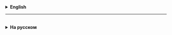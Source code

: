 <details>
  <summary style="cursor: pointer;"><b>English</b></summary>

# Test driven development concept

1. Previously, we checked the correctness of the methods we created by running the application several times, with different sets of initial data, and comparing the result obtained in the console with the expected one. This is very inconvenient. For example, any change in the code requires repeating the entire

above procedure again. There are special libraries that make this process easier and more automated. One of the most popular for Java is JUnit

Using tests:
**Case 1** - this is checking the developed code (methods) for correct operation.
**Case 2** - refactoring (improvement, reworking) of the code, the tests must pass successfully after refactoring the code.

2. Working with JUnit consists of creating a separate (relatively speaking, parallel) class with tests and filling it with methods that test the developed methods.
   In the class, as fields, we can specify objects for testing and call the methods being tested on them.

In the method marked with the @BeforeEach annotation, we give the initial settings to the object under test.

In the methods marked with the @Test annotation, we write the code that checks the object under test.

Checks are performed using methods that begin with the word assert... (of which there are a large number for all cases), and accept the obtained result and the expected one for comparison.

**IMPORTANT!**
All the specified methods and annotations are provided by the JUnit library.
Each method marked with the @Test annotation is essentially a separate **"main"**.

---------------------------------------------

# TDD - test driven development, Unit tests

Why is this necessary? - Answer: for testing methods in a more intensive way than running applications.
You can run each individual method and different cases of its operation.
Testing simplifies writing code (**test driven development**)!

The **TDD** approach involves writing tests "strictly BEFORE" developing methods, then writing methods and checking their operation using tests.

**Unit Testing Algorithm**
1. Select/create a directory for Unit testing (usually in the directory where the class under test is located, and in it - the methods under test)

2. Create a new class (java file) in this directory called ClassNameTest

3. Import libraries into this Class (file):
   import org.junit.jupiter.api.Assertions;
   import org.junit.jupiter.api.BeforeEach;
   import org.junit.jupiter.api.Test;

4. Connect the object of the class under test:
   ClassName ClassName; // this is a new field in the ClassNameTest class, in which the object of the class under test is connected.

5. Directive
   @BeforeEach
   void setUp(){
   className = new className(); // create a new instance of the tested class object before each test
   }

6. Directives
   @Test
   @DisplayName("In this text we describe what we are testing")

void methodNameTest(){
// call the method being tested on the object
className.testMethod();
// check if the expected and received results match using assert() methods
assert... (estimated: expected value, actual: call the method being tested, "Message (explanation) about ...")
}

Example:
void testMultiply(){
assertEquals(20, calculator.multiply(4,5),"4*5 should be 20");
}

7. Run the test

</details>

<hr>

<details style="padding-top: 18px">
  <summary style="cursor: pointer;"><b>На русском</b></summary>

# Test driven development concept

1. Ранее мы проверяли правильность работы созданных нами методов, выполняя несколько раз
   аппликацию, с различными наборами исходных данных, и сравнивая результат полученный в консоли
   с ожидаемым. Это очень не удобно. Например, любое изменение кода, требует повторения всей
   вышеописанной процедуры заново. Существуют специальные библиотеки, которые позволяют облегчить
   и автоматизировать этот процесс. Одна из самых популярных для Java, это JUnit

Применение тестов:
**Случай 1** - это проверка разработанного кода (методов) на корректную работу.
**Случай 2** - рефакторинг (улучшение, переработка) кода, тесты должны успешно проходить после рефакторинга кода. 

2. Работа с JUnit заключается в создании отдельного (условно говоря, параллельного) класса с тестами и его наполнении методами, которые выполняют тестирование разработанных методов.
   В классе в качестве полей мы можем указать объекты для тестирования и вызвать на них тестируемые методы.

В методе помеченном аннотацией @BeforeEach мы даем начальные настройки тестируемому объекту.
   
В методах помеченных аннотацией @Test мы пишем код проверяющий тестируемый объект.
   
Проверки осуществляются при помощи методов начинающихся со слова assert... (которых существует
   большое количество на все случаи), и принимающих для сравнения полученный результат и ожидаемый.
   
**ВАЖНО!**
Все указанные методы и аннотации предоставляются библиотекой JUnit.
   Каждый метод помеченный аннотацией @Test, по сути является отдельным **"мейном"**.

---------------------------------------------

# TDD - test driven development, Unit tests

Зачем это нужно? - Ответ: для тестирования методов более интенсивным путем, чем ручной многократный запуск приложений. 
С помощью библиотеки JUnit можно запускать каждый отдельный метод и проверять разные случаи его работы.

Тестирование упрощает написание кода (**test driven development**)!

Подход **TDD** предполагает написание тестов "строго ДО" разработки методов, потом написание методов и проверки их работы с помощью тестов.

**Алгоритм проведения Unit тестов**
1. Выбрать/создать директорию для проведения Unit-тестирования (обычно - в директории где
   находится тестируемый класс, а в нем - тестируемые методы)

2. Создать в этой директории новый класс (java-файл) с наименованием ИмяКлассаTest

3. Выполнить в этот Класс (файл) импорт библиотек:
   import org.junit.jupiter.api.Assertions;
   import org.junit.jupiter.api.BeforeEach;
   import org.junit.jupiter.api.Test;

4. Подключаем объект тестируемого класса:
   ИмяКласса имяКласса; // это новое поле в классе ИмяКлассаTest, в котором подключается объект тестируемого класса.

5. Директива
   @BeforeEach
   void setUp(){
     имяКласа = new имяKласса(); // создаем новый экземпляр объекта тестируемого класса перед каждым тестом
   }

6. Директивы
   @Test
   @DisplayName("В этом тексте описываем то, что мы тестируем")

   void имяМетодаTest(){
      // вызвать на объекте тестируемый метод
      имяKласса.тестируемыйМетод();
      // проверить совпадение ожидаемого и получаемого результата с помощью методов assert()
      assert... (estimated: ожидаемое значение, actual: вызов тестируемого метода, "Сообщение(пояснение) о ...")
   }

   Пример:   
   void testMultiply(){
       assertEquals(20, calculator.multiply(4,5),"4*5 should be 20");
   }

7. Запустить тест


</details>
